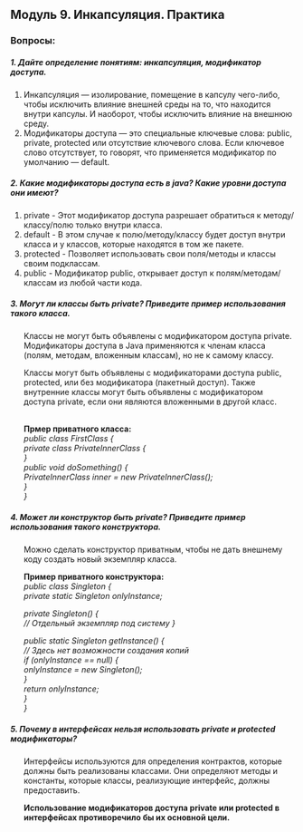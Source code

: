 <h2> Модуль 9. Инкапсуляция. Практика </h2>
<h3> Вопросы:  </h3> 
<h5> 1. Дайте определение понятиям: инкапсуляция, модификатор доступа. </h5>
<ol>
<li>  Инкапсуляция — изолирование, помещение в капсулу чего-либо, чтобы исключить влияние внешней среды на то, что находится внутри капсулы. И наоборот, чтобы исключить влияние на внешнюю среду. </li>
<li> Модификаторы доступа — это специальные ключевые слова: public, private, protected или отсутствие ключевого слова. Если ключевое слово отсутствует, то говорят, что применяется модификатор по умолчанию — default.  </li>
</ol>

<h5> 2. Какие модификаторы доступа есть в java? Какие уровни доступа они имеют? </h5>
<ol>
<li> private -  Этот модификатор доступа разрешает обратиться к методу/классу/полю только внутри класса.  </li>
<li> default - В этом случае к полю/методу/классу будет доступ внутри класса и у классов, которые находятся в том же пакете.   </li>
<li> protected - Позволяет использовать свои поля/методы и классы своим подклассам.  </li>
<li> public - Модификатор public, открывает доступ к полям/методам/классам из любой части кода.   </li>
</ol>

<h5> 3. Могут ли классы быть private? Приведите пример использования такого класса. </h5>
<ol>
 Kлассы не могут быть объявлены с модификатором доступа private. Модификаторы доступа в Java применяются к членам класса (полям, методам, вложенным классам), но не к самому классу. <br>

Классы могут быть объявлены с модификаторами доступа public, protected, или без модификатора (пакетный доступ). Также внутренние классы могут быть объявлены с модификатором доступа private, если они являются вложенными в другой класс.
<br>
<br>

<strong> Прмер приватного класса: </strong> 
<br>
<i> public class FirstClass {<br>
    private class PrivateInnerClass { <br>
    } <br>
      public void doSomething() {<br>
        PrivateInnerClass inner = new PrivateInnerClass();<br>
        }<br>
}</i>

</ol>

<h5> 4. Может ли конструктор быть private? Приведите пример использования такого конструктора. </h5>
<ol>
 Можно сделать конструктор приватным, чтобы не дать внешнему коду создать новый экземпляр класса.  
<br>

<strong> Пример приватного конструктора: <br> </strong>
<i> public class Singleton {<br>
private static Singleton onlyInstance;<br>

private Singleton() {<br>
// Отдельный экземпляр под систему
}<br>

public static Singleton getInstance() {<br>
// Здесь нет возможности создания копий<br>
if (onlyInstance == null) {<br>
onlyInstance = new Singleton();<br>
}<br>
return onlyInstance;<br>
}<br>
}<br>
</i>
</ol>

<h5> 5. Почему в интерфейсах нельзя использовать private и protected модификаторы? </h5>
<ol>
Интерфейсы используются для определения контрактов, которые должны быть реализованы классами. Они определяют методы и константы, которые классы, реализующие интерфейс, должны предоставить.

<strong> Использование модификаторов доступа private или protected в интерфейсах противоречило бы их основной цели. </strong>

</ol>